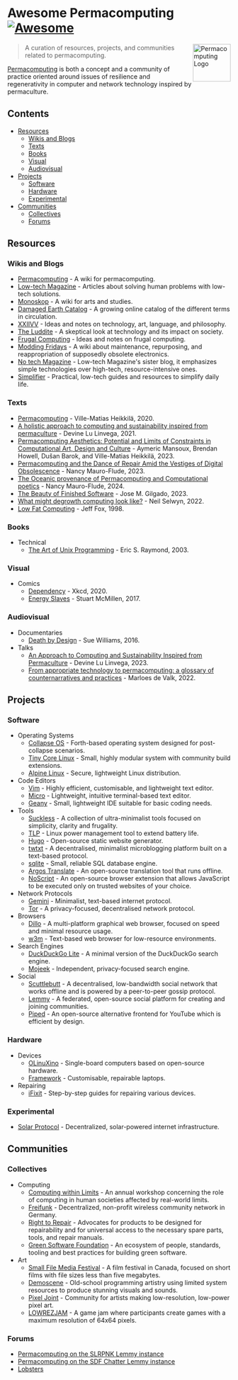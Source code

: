 # Awesome Permacomputing [![Awesome](https://awesome.re/badge-flat2.svg)](https://awesome.re)

<a href="https://permacomputing.net/"><img src="https://github.com/user-attachments/assets/7e06c9a7-2164-4791-b82d-1144db65b13a" alt="Permacomputing Logo" align="right" height="85"></a>

> A curation of resources, projects, and communities related to permacomputing.

[Permacomputing](https://permacomputing.net/permacomputing/) is both a concept and a community of practice oriented around issues of resilience and regenerativity in computer and network technology inspired by permaculture. 

## Contents

- [Resources](#resources)
  - [Wikis and Blogs](#wikis-and-blogs)
  - [Texts](#texts)
  - [Books](#books)
  - [Visual](#visual)
  - [Audiovisual](#audiovisual)
- [Projects](#projects)
  - [Software](#software)
  - [Hardware](#hardware)
  - [Experimental](#experimental)
- [Communities](#communities)
  - [Collectives](#collectives)
  - [Forums](#forums)
    
## Resources

### Wikis and Blogs

- [Permacomputing](https://permacomputing.net) - A wiki for permacomputing.
- [Low-tech Magazine](https://www.lowtechmagazine.com/) - Articles about solving human problems with low-tech solutions.
- [Monoskop](https://monoskop.org/) - A wiki for arts and studies.
- [Damaged Earth Catalog](https://damaged.bleu255.com/) - A growing online catalog of the different terms in circulation.
- [XXIIVV](https://wiki.xxiivv.com/site/home.html) - Ideas and notes on technology, art, language, and philosophy.
- [The Luddite](https://theluddite.org/) - A skeptical look at technology and its impact on society.
- [Frugal Computing](https://frugalcomputing.neocities.org/) - Ideas and notes on frugal computing.
- [Modding Fridays](https://moddingfridays.bleu255.com/) - A wiki about maintenance, repurposing, and reappropriation of supposedly obsolete electronics.
- [No tech Magazine](https://www.notechmagazine.com/) - Low-tech Magazine's sister blog, it emphasizes simple technologies over high-tech, resource-intensive ones.
- [Simplifier](https://simplifier.neocities.org/) - Practical, low-tech guides and resources to simplify daily life.

### Texts

- [Permacomputing](http://viznut.fi/files/texts-en/permacomputing.html) - Ville-Matias Heikkilä, 2020.
- [A holistic approach to computing and sustainability inspired from permaculture](https://wiki.xxiivv.com/site/permacomputing.html) - Devine Lu Linvega, 2021.
- [Permacomputing Aesthetics: Potential and Limits of Constraints in Computational Art, Design and Culture](https://limits.pubpub.org/pub/6loh1eqi/release/1) - Aymeric Mansoux, Brendan Howell, Dušan Barok, and Ville-Matias Heikkilä, 2023.
- [Permacomputing and the Dance of Repair Amid the Vestiges of Digital Obsolescence](https://networkcultures.org/performanceofcode/2023/09/05/the-dance-of-repair-amid-the-vestiges-of-digital-obsolescence/) - Nancy Mauro-Flude, 2023.
- [The Oceanic provenance of Permacomputing and Computational poetics](https://www.autoluminescence.institute/resources/library/intro-oceanic_provenance_permacomputing_codework/) - Nancy Mauro-Flude, 2024.
- [The Beauty of Finished Software](https://josem.co/the-beauty-of-finished-software/) - Jose M. Gilgado, 2023.
- [What might degrowth computing look like?](https://criticaledtech.com/2022/04/08/what-might-degrowth-computing-look-like/) - Neil Selwyn, 2022.
- [Low Fat Computing](https://www.ultratechnology.com/lowfat.htm) - Jeff Fox, 1998.

### Books

- Technical
  - [The Art of Unix Programming](http://www.catb.org/esr/writings/taoup/html/index.html) - Eric S. Raymond, 2003.

### Visual

- Comics
  - [Dependency](https://xkcd.com/2347/) - Xkcd, 2020.
  - [Energy Slaves](https://www.stuartmcmillen.com/comic/energy-slaves/) - Stuart McMillen, 2017.

### Audiovisual

- Documentaries
  - [Death by Design](https://www.imdb.com/title/tt5693890/) - Sue Williams, 2016.
- Talks
  - [An Approach to Computing and Sustainability Inspired from Permaculture](https://www.youtube.com/watch?v=T3u7bGgVspM) - Devine Lu Linvega, 2023.
  - [From appropriate technology to permacomputing: a glossary of counternarratives and practices](https://piped.video/watch?v=OOppK1or6RY&t=3036s) - Marloes de Valk, 2022.

## Projects

### Software

- Operating Systems
  - [Collapse OS](http://collapseos.org/) - Forth-based operating system designed for post-collapse scenarios.
  - [Tiny Core Linux](http://tinycorelinux.net/) - Small, highly modular system with community build extensions.
  - [Alpine Linux](https://www.alpinelinux.org/) - Secure, lightweight Linux distribution.
- Code Editors
  - [Vim](https://www.vim.org/) - Highly efficient, customisable, and lightweight text editor.
  - [Micro](https://micro-editor.github.io/) - Lightweight, intuitive terminal-based text editor.
  - [Geany](https://www.geany.org/) - Small, lightweight IDE suitable for basic coding needs.
- Tools
  - [Suckless](https://suckless.org/) - A collection of ultra-minimalist tools focused on simplicity, clarity and frugality.
  - [TLP](https://linrunner.de/tlp/) - Linux power management tool to extend battery life.
  - [Hugo](https://gohugo.io/) - Open-source static website generator.
  - [twtxt](https://twtxt.readthedocs.io/en/stable/) - A decentralised, minimalist microblogging platform built on a text-based protocol.
  - [sqlite](https://www.sqlite.org/) - Small, reliable SQL database engine.
  - [Argos Translate](https://www.argosopentech.com/) - An open-source translation tool that runs offline.
  - [NoScript](https://noscript.net/) - An open-source browser extension that allows JavaScript to be executed only on trusted websites of your choice.
- Network Protocols
  - [Gemini](https://geminiprotocol.net/) - Minimalist, text-based internet protocol.
  - [Tor](https://www.torproject.org/) - A privacy-focused, decentralised network protocol.
- Browsers
  - [Dillo](https://dillo.org/) - A multi-platform graphical web browser, focused on speed and minimal resource usage.
  - [w3m](https://w3m.sourceforge.net/) - Text-based web browser for low-resource environments.
- Search Engines
  - [DuckDuckGo Lite](https://lite.duckduckgo.com/lite) - A minimal version of the DuckDuckGo search engine.
  - [Mojeek](https://www.mojeek.com/) - Independent, privacy-focused search engine.
- Social 
  - [Scuttlebutt](https://scuttlebutt.nz/) - A decentralised, low-bandwidth social network that works offline and is powered by a peer-to-peer gossip protocol.
  - [Lemmy](https://join-lemmy.org/) - A federated, open-source social platform for creating and joining communities.
  - [Piped](https://piped.video/) - An open-source alternative frontend for YouTube which is efficient by design.

### Hardware

- Devices
  - [OLinuXino](https://www.olimex.com/Products/OLinuXino/open-source-hardware) - Single-board computers based on open-source hardware.
  - [Framework](https://frame.work/) - Customisable, repairable laptops.
- Repairing
  - [iFixit](https://www.ifixit.com/Guide) - Step-by-step guides for repairing various devices.
  
### Experimental

- [Solar Protocol](https://solarprotocol.net/) - Decentralized, solar-powered internet infrastructure.

## Communities

### Collectives

- Computing
  - [Computing within Limits](https://limits.pubpub.org/) - An annual workshop concerning the role of computing in human societies affected by real-world limits.
  - [Freifunk](https://freifunk.net/en/) - Decentralized, non-profit wireless community network in Germany.
  - [Right to Repair](https://repair.eu/) - Advocates for products to be designed for repairability and for universal access to the necessary spare parts, tools, and repair manuals.
  - [Green Software Foundation](https://greensoftware.foundation/) - An ecosystem of people, standards, tooling and best practices for building green software.
- Art
  - [Small File Media Festival](https://smallfile.ca/) - A film festival in Canada, focused on short films with file sizes less than five megabytes.
  - [Demoscene](https://www.demoscene.info/) - Old-school programming artistry using limited system resources to produce stunning visuals and sounds.
  - [Pixel Joint](https://www.pixeljoint.com/) - Community for artists making low-resolution, low-power pixel art.
  - [LOWREZJAM](https://itch.io/jam/lowrezjam-2024) - A game jam where participants create games with a maximum resolution of 64x64 pixels.

### Forums
- [Permacomputing on the SLRPNK Lemmy instance](https://slrpnk.net/c/permacomputing)
- [Permacomputing on the SDF Chatter Lemmy instance](https://lemmy.sdf.org/c/permacomputing)
- [Lobsters](https://lobste.rs/)
